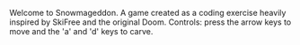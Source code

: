 Welcome to Snowmageddon. A game created as a coding exercise heavily inspired by SkiFree and the original Doom.
Controls: press the arrow keys to move and the 'a' and 'd' keys to carve. 
